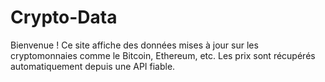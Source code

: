 # Crypto-Data
 Bienvenue ! Ce site affiche des données mises à jour sur les cryptomonnaies comme le Bitcoin, Ethereum, etc.     Les prix sont récupérés automatiquement depuis une API fiable.  
